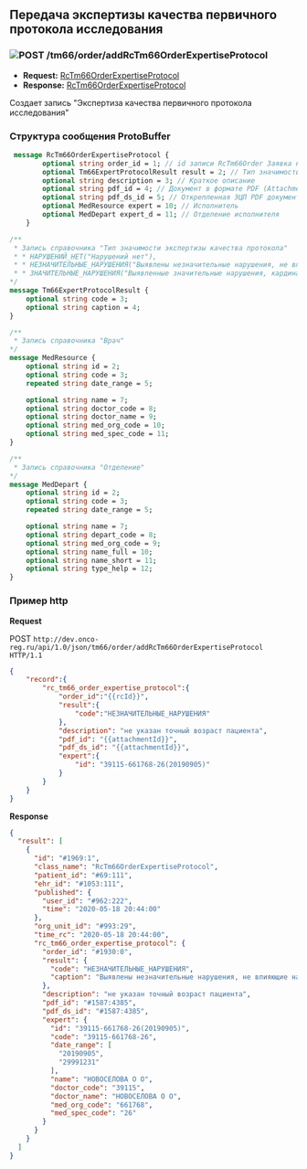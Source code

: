 ## Передача экспертизы качества первичного протокола исследования

### ![POST](../../../../img/post.png) /tm66/order/addRcTm66OrderExpertiseProtocol
* **Request:** [RcTm66OrderExpertiseProtocol](../../../../types/types.md##com.siams.med.api.Rc.RcTm66OrderExpertiseProtocol)  
* **Response:** [RcTm66OrderExpertiseProtocol](../../../../types/types.md##com.siams.med.api.Rc.RcTm66OrderExpertiseProtocol)  

Создает запись "Экспертиза качества первичного протокола исследования"

### Структура сообщения ProtoBuffer
```proto
 message RcTm66OrderExpertiseProtocol {
        optional string order_id = 1; // id записи RcTm66Order Заявка на ДЭЗО
        optional Tm66ExpertProtocolResult result = 2; // Тип значимости экспертизы качества протокола
        optional string description = 3; // Краткое описание
        optional string pdf_id = 4; // Документ в формате PDF (Attachment.id)
        optional string pdf_ds_id = 5; // Открепленная ЭЦП PDF документа (Attachment.id)
        optional MedResource expert = 10; // Исполнитель
        optional MedDepart expert_d = 11; // Отделение исполнителя
    }

/**
 * Запись справочника "Тип значимости экспертизы качества протокола"
 * * НАРУШЕНИЙ_НЕТ("Нарушений нет"),
 * * НЕЗНАЧИТЕЛЬНЫЕ_НАРУШЕНИЯ("Выявлены незначительные нарушения, не влияющие на сформированное заключение"),
 * * ЗНАЧИТЕЛЬНЫЕ_НАРУШЕНИЯ("Выявленные значительные нарушения, кардинальным образом меняющие сформированное заключение"),
*/
message Tm66ExpertProtocolResult {
    optional string code = 3;
    optional string caption = 4;
}

/**
 * Запись справочника "Врач"
*/
message MedResource {
    optional string id = 2;
    optional string code = 3;
    repeated string date_range = 5;

    optional string name = 7;
    optional string doctor_code = 8;
    optional string doctor_name = 9;
    optional string med_org_code = 10;
    optional string med_spec_code = 11;
}

/**
 * Запись справочника "Отделение"
*/
message MedDepart {
    optional string id = 2;
    optional string code = 3;
    repeated string date_range = 5;

    optional string name = 7;
    optional string depart_code = 8;
    optional string med_org_code = 9;
    optional string name_full = 10;
    optional string name_short = 11;
    optional string type_help = 12;
}

```

### Пример http

**Request**   

POST `http://dev.onco-reg.ru/api/1.0/json/tm66/order/addRcTm66OrderExpertiseProtocol HTTP/1.1`
```json
{
    "record":{
        "rc_tm66_order_expertise_protocol":{
            "order_id":"{{rcId}}",
            "result":{
                "code":"НЕЗНАЧИТЕЛЬНЫЕ_НАРУШЕНИЯ"
            },
            "description": "не указан точный возраст пациента",
            "pdf_id": "{{attachmentId}}",
            "pdf_ds_id": "{{attachmentId}}",
            "expert":{
                "id": "39115-661768-26(20190905)"
            }
        }
    }
}
```
**Response**
```json
{
  "result": [
    {
      "id": "#1969:1",
      "class_name": "RcTm66OrderExpertiseProtocol",
      "patient_id": "#69:111",
      "ehr_id": "#1053:111",
      "published": {
        "user_id": "#962:222",
        "time": "2020-05-18 20:44:00"
      },
      "org_unit_id": "#993:29",
      "time_rc": "2020-05-18 20:44:00",
      "rc_tm66_order_expertise_protocol": {
        "order_id": "#1930:0",
        "result": {
          "code": "НЕЗНАЧИТЕЛЬНЫЕ_НАРУШЕНИЯ",
          "caption": "Выявлены незначительные нарушения, не влияющие на сформированное заключение"
        },
        "description": "не указан точный возраст пациента",
        "pdf_id": "#1587:4385",
        "pdf_ds_id": "#1587:4385",
        "expert": {
          "id": "39115-661768-26(20190905)",
          "code": "39115-661768-26",
          "date_range": [
            "20190905",
            "29991231"
          ],
          "name": "НОВОСЕЛОВА О О",
          "doctor_code": "39115",
          "doctor_name": "НОВОСЕЛОВА О О",
          "med_org_code": "661768",
          "med_spec_code": "26"
        }
      }
    }
  ]
}
```
